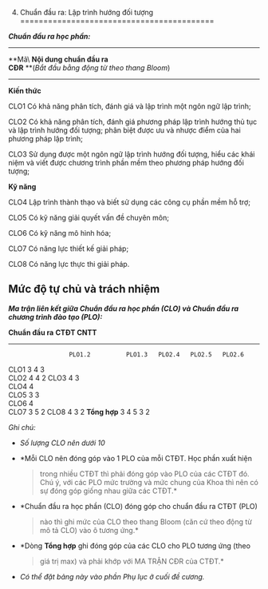 4. Chuẩn đầu ra: Lập trình hướng đối tượng
==========================================

***Chuẩn đầu ra học phần:***

  -----------------------------------------------------------------------------------------------------------------------------------------------------------------------------------------------------
  **Mã\                              **Nội dung chuẩn đầu ra\
  CĐR**                              **(*Bắt đầu bằng động từ theo thang Bloom*)
  ---------------------------------- ------------------------------------------------------------------------------------------------------------------------------------------------------------------
  **Kiến thức**                      

  CLO1                               Có khả năng phân tích, đánh giá và lập trình một ngôn ngữ lập trình;

  CLO2                               Có khả năng phân tích, đánh giá phương pháp lập trình hướng thủ tục và lập trình hướng đối tượng; phân biệt được ưu và nhược điểm của hai phương pháp lập trình;

  CLO3                               Sử dụng được một ngôn ngữ lập trình hướng đối tượng, hiểu các khái niệm và viết được chương trình phần mềm theo phương pháp hướng đối tượng;

  **Kỹ năng**                        

  CLO4                               Lập trình thành thạo và biết sử dụng các công cụ phần mềm hỗ trợ;

  CLO5                               Có kỹ năng giải quyết vấn đề chuyên môn;

  CLO6                               Có kỹ năng mô hình hóa;

  CLO7                               Có năng lực thiết kế giải pháp;

  CLO8                               Có năng lực thực thi giải pháp.

  **Mức độ tự chủ và trách nhiệm**   
  -----------------------------------------------------------------------------------------------------------------------------------------------------------------------------------------------------

***Ma trận liên kết giữa Chuẩn đầu ra học phần (CLO) và Chuẩn đầu ra
chương trình đào tạo (PLO):***

  **Chuẩn đầu ra**   **CTĐT CNTT**                              
  ------------------ --------------- -------- -------- -------- --------
                     PLO1.2          PLO1.3   PLO2.4   PLO2.5   PLO2.6
  CLO1               3               4        3                 
  CLO2                               4        4                 2
  CLO3                               4                 3        
  CLO4                               4                          
  CLO5               3               3                          
  CLO6                                        4                 
  CLO7               3                        5                 2
  CLO8                               4                 3        2
  **Tổng hợp**       3               4        5        3        2

*Ghi chú:*

-   *Số lượng CLO nên dưới 10*

-   *Mỗi CLO nên đóng góp vào 1 PLO của mỗi CTĐT. Học phần xuất hiện
    > trong nhiều CTĐT thì phải đóng góp vào PLO của các CTĐT đó. Chú ý,
    > với các PLO mức trường và mức chung của Khoa thì nên có sự đóng
    > góp giống nhau giữa các CTĐT.*

-   *Chuẩn đầu ra học phần (CLO) đóng góp cho chuẩn đầu ra CTĐT (PLO)
    > nào thì ghi mức của CLO theo thang Bloom (căn cứ theo động từ mô
    > tả CLO) vào ô tương ứng.*

-   *Dòng **Tổng hợp** ghi đóng góp của các CLO cho PLO tương ứng (theo
    > giá trị max) và phải khớp với MA TRẬN CĐR của CTĐT.*

-   *Có thể đặt bảng này vào phần Phụ lục ở cuối đề cương.*

